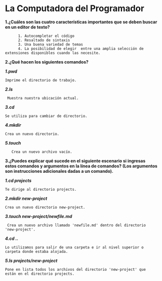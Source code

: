 # **La Computadora del Programador** 
  
   **1.¿Cuáles son las cuatro características importantes que se deben buscar en un editor de texto?**
          
          1. Autocompletar el código 
          2. Resaltado de sintaxis 
          3. Una buena variedad de temas 
          4. La posibilidad de elegir  entre una amplia selección de extensiones disponibles cuando las necesite.
  
  **2.¿Qué hacen los siguientes comandos?**
    
  ***1.pwd***
    
    Imprime el directorio de trabajo.

  ***2.ls***
     
     Muestra nuestra ubicación actual.  
  
  ***3.cd***
    
    Se utiliza para cambiar de directorio.

        
  ***4.mkdir***
    
    Crea un nuevo directorio. 

        
  
  ***5.touch*** 

       Crea un nuevo archivo vacío.
  
**3.¿Puedes explicar qué sucede en el siguiente escenario si ingresas estos comandos y argumentos en la línea de comandos? (Los argumentos son instrucciones adicionales dadas a un comando).**
  
  ***1.cd projects***  
    
    Te dirige al directorio projects.

  ***2.mkdir new-project***
    
    Crea un nuevo directorio new-project.
       
  ***3.touch new-project/newfile.md***
     
     Crea un nuevo archivo llamado 'newfile.md' dentro del directorio 'new-project'.
      
  ***4.cd ..***
    
    Lo utilizamos para salir de una carpeta e ir al nivel superior o carpeta donde estaba alojada.
     
  ***5.ls projects/new-project***
    
    Pone en lista todos los archivos del directorio 'new-project' que están en el directorio projects.

